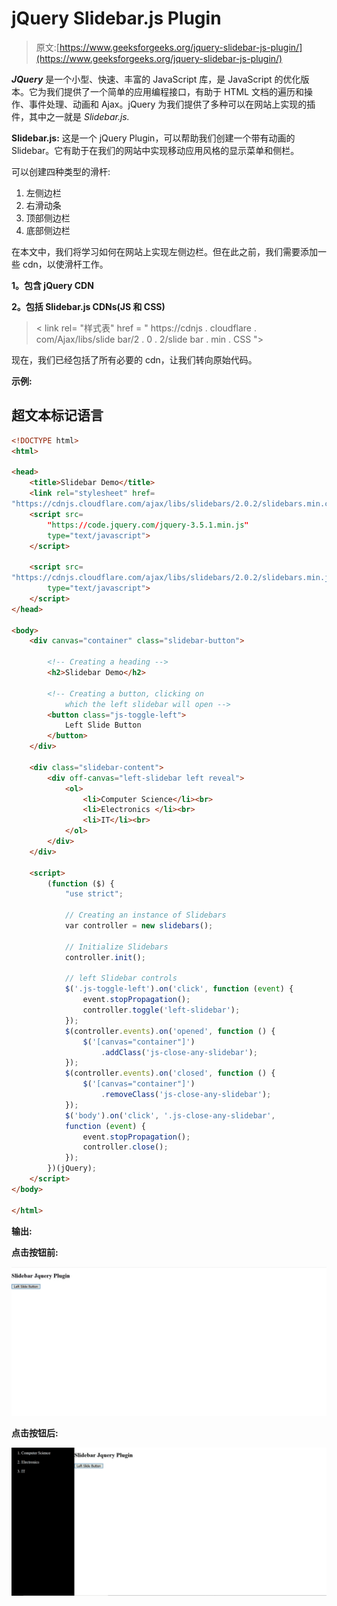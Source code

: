 # jQuery Slidebar.js Plugin

> 原文:[https://www.geeksforgeeks.org/jquery-slidebar-js-plugin/](https://www.geeksforgeeks.org/jquery-slidebar-js-plugin/)

***JQuery*** 是一个小型、快速、丰富的 JavaScript 库，是 JavaScript 的优化版本。它为我们提供了一个简单的应用编程接口，有助于 HTML 文档的遍历和操作、事件处理、动画和 Ajax。jQuery 为我们提供了多种可以在网站上实现的插件，其中之一就是 *Slidebar.js.*

**Slidebar.js:** 这是一个 jQuery Plugin，可以帮助我们创建一个带有动画的 Slidebar。它有助于在我们的网站中实现移动应用风格的显示菜单和侧栏。

可以创建四种类型的滑杆:

1.  左侧边栏
2.  右滑动条
3.  顶部侧边栏
4.  底部侧边栏

在本文中，我们将学习如何在网站上实现左侧边栏。但在此之前，我们需要添加一些 cdn，以使滑杆工作。

**1。包含 jQuery CDN**

**2。包括 Slidebar.js CDNs(JS 和 CSS)**

> < link rel= "样式表" href = " https://cdnjs . cloudflare . com/Ajax/libs/slide bar/2 . 0 . 2/slide bar . min . CSS ">

现在，我们已经包括了所有必要的 cdn，让我们转向原始代码。

**示例:**

## 超文本标记语言

```html
<!DOCTYPE html>
<html>

<head>
    <title>Slidebar Demo</title>
    <link rel="stylesheet" href=
"https://cdnjs.cloudflare.com/ajax/libs/slidebars/2.0.2/slidebars.min.css">
    <script src=
        "https://code.jquery.com/jquery-3.5.1.min.js" 
        type="text/javascript">
    </script>

    <script src=
"https://cdnjs.cloudflare.com/ajax/libs/slidebars/2.0.2/slidebars.min.js"
        type="text/javascript">
    </script>
</head>

<body>
    <div canvas="container" class="slidebar-button">

        <!-- Creating a heading -->
        <h2>Slidebar Demo</h2>

        <!-- Creating a button, clicking on
            which the left slidebar will open -->
        <button class="js-toggle-left">
            Left Slide Button
        </button>
    </div>

    <div class="slidebar-content">
        <div off-canvas="left-slidebar left reveal">
            <ol>
                <li>Computer Science</li><br>
                <li>Electronics </li><br>
                <li>IT</li><br>
            </ol>
        </div>
    </div>

    <script>
        (function ($) {
            "use strict";

            // Creating an instance of Slidebars
            var controller = new slidebars();

            // Initialize Slidebars
            controller.init();

            // left Slidebar controls
            $('.js-toggle-left').on('click', function (event) {
                event.stopPropagation();
                controller.toggle('left-slidebar');
            });
            $(controller.events).on('opened', function () {
                $('[canvas="container"]')
                    .addClass('js-close-any-slidebar');
            });
            $(controller.events).on('closed', function () {
                $('[canvas="container"]')
                    .removeClass('js-close-any-slidebar');
            });
            $('body').on('click', '.js-close-any-slidebar', 
            function (event) {
                event.stopPropagation();
                controller.close();
            });
        })(jQuery);
    </script>
</body>

</html>
```

**输出:**

**点击按钮前:**

![](img/448ce0eb750eb01b282cb3a2f393955d.png)

**点击按钮后:**

![](img/901d977c07dc9f3c239a01ca0201e449.png)